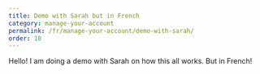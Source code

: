 ```yaml
---
title: Demo with Sarah but in French
category: manage-your-account
permalink: /fr/manage-your-account/demo-with-sarah/
order: 10
---
```

Hello! I am doing a demo with Sarah on how this all works. But in French!